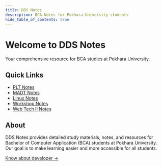 ```yaml
---
title: DDS Notes
description: BCA Notes for Pokhara University students
hide_table_of_contents: true
---
```


# Welcome to DDS Notes

Your comprehensive resource for BCA studies at Pokhara University.

## Quick Links

- [PLT Notes](/docs/plt/syllabus)
- [MADT Notes](/docs/madt)
- [Linux Notes](/docs/linux/syllabus)
- [Workshop Notes](/docs/workshop/syllabus)
- [Web Tech II Notes](/docs/webii)

## About

DDS Notes provides detailed study materials, notes, and resources for Bachelor of Computer Application (BCA) students at Pokhara University. Our goal is to make learning easier and more accessible for all students.

[Know about developer →](https://sapkotasunil.com.np)
